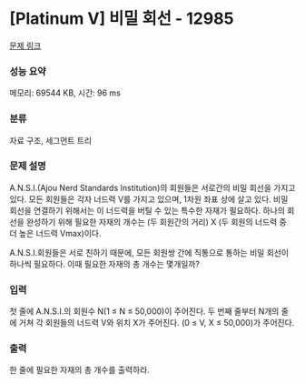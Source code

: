 # [Platinum V] 비밀 회선 - 12985 

[문제 링크](https://www.acmicpc.net/problem/12985) 

### 성능 요약

메모리: 69544 KB, 시간: 96 ms

### 분류

자료 구조, 세그먼트 트리

### 문제 설명

<p>A.N.S.I.(Ajou Nerd Standards Institution)의 회원들은 서로간의 비밀 회선을 가지고 있다. 모든 회원들은 각자 너드력 V를 가지고 있으며, 1차원 좌표 상에 살고 있다. 비밀 회선을 연결하기 위해서는 이 너드력을 버틸 수 있는 특수한 자재가 필요하다. 하나의 회선을 완성하기 위해 필요한 자재의 개수는 (두 회원간의 거리) X (두 회원의 너드력 중 더 높은 너드력 Vmax)이다.</p>

<p>A.N.S.I.회원들은 서로 친하기 때문에, 모든 회원쌍 간에 직통으로 통하는 비밀 회선이 하나씩 필요하다. 이때 필요한 자재의 총 개수는 몇개일까?</p>

### 입력 

 <p>첫 줄에 A.N.S.I.의 회원수 N(1 ≤ N ≤ 50,000)이 주어진다. 두 번째 줄부터 N개의 줄에 거쳐 각 회원들의 너드력 V와 위치 X가 주어진다. (0 ≤ V, X ≤ 50,000)가 주어진다.</p>

### 출력 

 <p>한 줄에 필요한 자재의 총 개수를 출력하라.</p>

